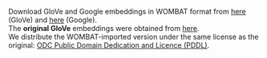 Download GloVe and Google embeddings in WOMBAT format from <a href="">here</a> (GloVe) and <a href="">here</a> (Google).
<br>
The <b>original GloVe</b> embeddings were obtained from <a href="http://nlp.stanford.edu/data/wordvecs/glove.840B.300d.zip">here</a>.
<br>
We distribute the WOMBAT-imported version under the same license as the original: <a href="https://www.opendatacommons.org/licenses/pddl/1.0/">ODC Public Domain Dedication and Licence (PDDL)</a>.

<br>
